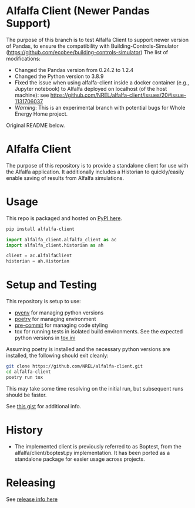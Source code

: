 # Alfalfa Client (Newer Pandas Support)

The purpose of this branch is to test Alfalfa Client to support newer version of Pandas, to ensure the compatibility with Building-Controls-Simulator (https://github.com/ecobee/building-controls-simulator)
The list of modifications:
 - Changed the Pandas version from 0.24.2 to 1.2.4
 - Changed the Python version to 3.8.9
 - Fixed the issue when using alfalfa-client inside a docker container (e.g., Jupyter notebook) to Alfalfa deployed on localhost (of the host machine): see https://github.com/NREL/alfalfa-client/issues/20#issue-1131706037
 - *Warning*: This is an experimental branch with potential bugs for Whole Energy Home project.
 
Original README below.


# Alfalfa Client

The purpose of this repository is to provide a standalone client for use with the Alfalfa application.  It additionally includes a Historian to quickly/easily enable saving of results from Alfalfa simulations.

# Usage

This repo is packaged and hosted on [PyPI here](https://pypi.org/project/alfalfa-client/).

```bash
pip install alfalfa-client
```

```python
import alfalfa_client.alfalfa_client as ac
import alfalfa_client.historian as ah

client = ac.AlfalfaClient
historian = ah.Historian
```

# Setup and Testing
This repository is setup to use:
- [pyenv](https://github.com/pyenv/pyenv#installation) for managing python versions
- [poetry](https://python-poetry.org/docs/#installation) for managing environment
- [pre-commit](https://pre-commit.com/#install) for managing code styling
- tox for running tests in isolated build environments.  See the expected python versions in [tox.ini](./tox.ini)

Assuming poetry is installed and the necessary python versions are installed, the following should exit cleanly:
```bash
git clone https://github.com/NREL/alfalfa-client.git
cd alfalfa-client
poetry run tox
```

This may take some time resolving on the initial run, but subsequent runs should be faster.

See [this gist](https://gist.github.com/corymosiman12/26fb682df2d36b5c9155f344eccbe404) for additional info.


# History
- The implemented client is previously referred to as Boptest, from the alfalfa/client/boptest.py implementation.  It has been ported as a standalone package for easier usage across projects.

# Releasing
See [release info here](https://gist.github.com/corymosiman12/26fb682df2d36b5c9155f344eccbe404#releasing)
